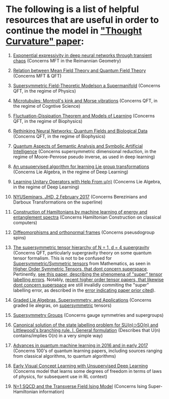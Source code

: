 The following is a list of helpful resources that are useful in order to continue the model in ["Thought Curvature" paper](https://www.researchgate.net/publication/316586028_Thought_Curvature_An_underivative_hypothesis):
=======

1. [Exponential expressivity in deep neural networks through transient chaos](https://arxiv.org/pdf/1606.05340v2.pdf) (Concerns MFT in the Reimannian Geometry)

2. [Relation between Mean Field Theory and Quantum Field Theory](https://physics.stackexchange.com/questions/300473/relation-between-mean-field-theory-and-renormalization-method) (Concerns MFT & QFT)

3. [Supersymmetric Field-Theoretic Modelson a Supermanifold](https://arxiv.org/pdf/hep-th/0212038.pdf) (Concerns QFT, in the regime of Physics)

4. [Microtubules: Montroll's kink and Morse vibrations](https://arxiv.org/abs/cond-mat/9606109) (Concerns QFT, in the regime of Cogntive Science)

5. [Fluctuation-Dissipation Theorem and Models of Learning](https://pdfs.semanticscholar.org/d839/6486c3206fb8dce0ccd19a43e01ce8abd866.pdf) (Concerns QFT, in the regime of Biophysics)

6. [Rethinking Neural Networks: Quantum Fields and Biological Data](https://books.google.com.jm/books?id=L7NQAwAAQBAJ&pg=PA173&lpg=PA173&dq=neural+network+quantum+field+treatments&source=bl&ots=FoXErEu35R&sig=7YKMR_TmscbMT-FQhEiZlwAZXq4&hl=en&sa=X&ved=0ahUKEwjRz-2mt5XWAhWHMyYKHcwGBZwQ6AEIPDAD#v=onepage&q&f=false) (Concerns QFT, in the regime of Biophysics)

7. [Quantum Aspects of Semantic Analysis and Symbolic Artificial Intelligence](https://arxiv.org/abs/quant-ph/0309022) (Concerns supersymmetric dimensional reduction, in the regime of Moore-Penrose pseudo inverse, as used in deep learning)

8. [An unsupervised algorithm for learning Lie group transformations](https://arxiv.org/pdf/1001.1027v4.pdf) (Concerns Lie Algebra, in the regime of Deep Learning)

9. [Learning Unitary Operators with Help From u(n)](https://arxiv.org/pdf/1607.04903.pdf) (Concerns Lie Algebra, in the regime of Deep Learning)

10. [NYUSeminars, JHD, 2 February 2017](http://people.bath.ac.uk/masjhd/Meetings/NYUSeminars.pdf) (Concerns Berezinians and Darboux Transformations on the superline)

11. [Construction of Hamiltonians by machine learning of energy and entanglement spectra](https://arxiv.org/pdf/1705.05372.pdf) (Concerns Hamiltonian Construction on classical computers)

12. [Diffeomorphisms and orthonormal frames](https://arxiv.org/pdf/hep-th/0406213.pdf) (Concerns pseusdogroup spins)

13. [The supersymmetric tensor hierarchy of N = 1, d = 4 supergravity](https://arxiv.org/pdf/0903.0509.pdf) (Concerns QFT, particularly supergravity theory on some quantum tensor formalism. This is not to be confused for [Supersymmetric/Symmetric tensors](https://en.wikipedia.org/wiki/Symmetric_tensor) from Mathematics, as seen in [Higher Order Symmetric Tensors, that dont concern superspace](https://arxiv.org/pdf/1201.3424). Pertinently, [see this paper, describing the phenomena of "super" tensor labelling errors](https://arxiv.org/pdf/0802.1681). Notably, [recent higher order tensor papers, that likewise dont concern superspace](https://arxiv.org/pdf/1701.0542) are still invalidly commiting the "super" labelling error, as described in the [error indicating paper prior cited](https://arxiv.org/pdf/0802.1681)).

14. [Graded Lie Algebras, Supersymmetry, and Applications](https://abatanasov.github.io/Files/Supersymmetry.pdf) (Concerns graded lie alegras, on [supersymmetric](https://en.wikipedia.org/wiki/Supersymmetry) tensors) 

15. [Supersymmetry Groups](http://uw.physics.wisc.edu/~himpsel/449group.pdf) (Concerns gauge symmetries and supergroups)

16. [Canonical solution of the state labelling problem for SU(n)⊃SO(n) and Littlewood's branching rule. I. General formulation](http://iopscience.iop.org/article/10.1088/0305-4470/16/10/006) (Describes that U(n) contains/implies O(n) in a very simple way)

17. [Advances in quantum machine learning in 2016 and in early 2017](http://peterwittek.com/qml-2016-17.html) (Concerns 100's of quantum learning papers, including sources ranging from classical algorithms, to quantum algorithms)

18. [Early Visual Concept Learning with Unsupervised Deep Learning](https://arxiv.org/abs/1606.05579) (Concerns model that learns some degrees of freedom in terms of laws of physics, for subsequent use in RL context)

19. [N=1 SQCD and the Transverse Field Ising Model](https://arxiv.org/abs/1104.1425) (Concerns Ising Super-Hamiltonian information)
